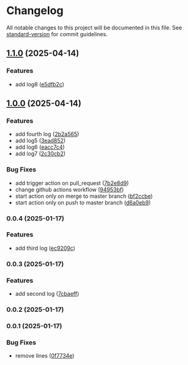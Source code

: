 # Changelog

All notable changes to this project will be documented in this file. See [standard-version](https://github.com/conventional-changelog/standard-version) for commit guidelines.

## [1.1.0](https://github.com/Alex69222/versions_test/compare/v0.0.12...v1.1.0) (2025-04-14)


### Features

* add log8 ([e5dfb2c](https://github.com/Alex69222/versions_test/commit/e5dfb2ce9c592a3ee33ab4e8f7bbd57ef79a07f8))

## [1.0.0](https://github.com/Alex69222/versions_test/compare/v0.0.4...v1.0.0) (2025-04-14)



### Features

* add fourth log ([2b2a565](https://github.com/Alex69222/versions_test/commit/2b2a56519a9af7fce03ed35fa9d71ca43456a7b3))
* add log5 ([3ead852](https://github.com/Alex69222/versions_test/commit/3ead85273b7f320a4a234382a792fabe107fcada))
* add log6 ([eacc7c4](https://github.com/Alex69222/versions_test/commit/eacc7c42a9db03647d65e765821bf0cb92e2e751))
* add log7 ([2c30cb2](https://github.com/Alex69222/versions_test/commit/2c30cb205ac753ef2767728885bba8efdf4a38cc))


### Bug Fixes

* add trigger action on pull_request ([7b2e8d9](https://github.com/Alex69222/versions_test/commit/7b2e8d92127632a868e9cc982a10cae5958395d2))
* change github actions workflow ([94953bf](https://github.com/Alex69222/versions_test/commit/94953bf235730407158dbe4ca830434853b9da56))
* start action only on merge to master branch ([bf2ccbe](https://github.com/Alex69222/versions_test/commit/bf2ccbe411ee01ed7489287797d2d6b67333a09a))
* start action only on push to master branch ([d6a0eb9](https://github.com/Alex69222/versions_test/commit/d6a0eb90d335f9146b8decb981769b01057b2dfc))


### 0.0.4 (2025-01-17)


### Features

* add third log ([ec9209c](https://github.com/Alex69222/versions_test/commit/ec9209cf99e61cf313c1da0729f8dd5e933d96a8))

### 0.0.3 (2025-01-17)


### Features

* add second log ([7cbaeff](https://github.com/Alex69222/versions_test/commit/7cbaeffa59f4069cd48f38e32d7535003ef9556b))

### 0.0.2 (2025-01-17)

### 0.0.1 (2025-01-17)


### Bug Fixes

* remove lines ([0f7734e](https://github.com/Alex69222/versions_test/commit/0f7734e5ccf9b8021b81242066ff2c48ed601560))
